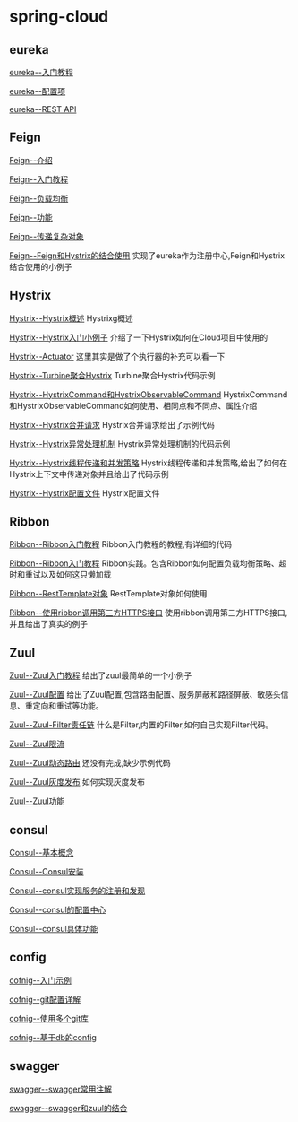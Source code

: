 # spring-cloud

##  eureka 

[eureka--入门教程](https://github.com/wuxiaobo000111/markdown/blob/master/spring-cloud/eureka/eureka%E5%85%A5%E9%97%A8%E6%95%99%E7%A8%8B.md "eureka--入门教程")


[eureka--配置项](https://github.com/wuxiaobo000111/markdown/blob/master/spring-cloud/eureka/eureka%E9%85%8D%E7%BD%AE%E9%A1%B9.md "eureka--配置项")


[eureka--REST API](https://github.com/wuxiaobo000111/markdown/blob/master/spring-cloud/eureka/eureka%20rest%20api.md "eureka--REST API")



## Feign

[Feign--介绍](https://github.com/wuxiaobo000111/markdown/blob/master/spring-cloud/Feign/Feign%E7%9A%84%E4%BB%8B%E7%BB%8D.md "Feign--介绍")

[Feign--入门教程](https://github.com/wuxiaobo000111/markdown/blob/master/spring-cloud/Feign/Feign%E5%85%A5%E9%97%A8%E6%95%99%E7%A8%8B.md "Feign--入门教程")

[Feign--负载均衡](https://github.com/wuxiaobo000111/markdown/blob/master/spring-cloud/Feign/Feign%E5%AE%9E%E7%8E%B0%E8%B4%9F%E8%BD%BD%E5%9D%87%E8%A1%A1.md "Feign--负载均衡")

[Feign--功能](https://github.com/wuxiaobo000111/markdown/blob/master/spring-cloud/Feign/Feign%E5%8A%9F%E8%83%BD.md "Feign--功能")


[Feign--传递复杂对象](https://github.com/wuxiaobo000111/markdown/blob/master/spring-cloud/Feign/Feign%E4%BC%A0%E9%80%92%E5%A4%8D%E6%9D%82%E5%AF%B9%E8%B1%A1.md "Feign--传递复杂对象")


[Feign--Feign和Hystrix的结合使用](https://github.com/wuxiaobo000111/markdown/blob/master/spring-cloud/Feign/Feign%E5%92%8CHystrix%E7%BB%93%E5%90%88%E4%BD%BF%E7%94%A8.md  "Feign--Feign和Hystrix的结合使用") 实现了eureka作为注册中心,Feign和Hystrix结合使用的小例子


## Hystrix

[Hystrix--Hystrix概述](https://github.com/wuxiaobo000111/markdown/blob/master/spring-cloud/Hystrix/Hystrix%E6%A6%82%E8%BF%B0.md  "Hystrix--Hystrix概述") Hystrixg概述


[Hystrix--Hystrix入门小例子](https://github.com/wuxiaobo000111/markdown/blob/master/spring-cloud/Hystrix/Hystrix%E5%85%A5%E9%97%A8%E5%B0%8F%E4%BE%8B%E5%AD%90.md  "Hystrix--Hystrix入门小例子")   介绍了一下Hystrix如何在Cloud项目中使用的


[Hystrix--Actuator](https://github.com/wuxiaobo000111/markdown/blob/master/spring-cloud/Hystrix/Actuator.md "Hystrix--Actuator") 这里其实是做了个执行器的补充可以看一下



[Hystrix--Turbine聚合Hystrix](https://github.com/wuxiaobo000111/markdown/blob/master/spring-cloud/Hystrix/Turbine%E8%81%9A%E5%90%88Hystrix.md  "Turbine聚合Hystrix") Turbine聚合Hystrix代码示例


[Hystrix--HystrixCommand和HystrixObservableCommand](https://github.com/wuxiaobo000111/markdown/blob/master/spring-cloud/Hystrix/HystrixCommand%E5%92%8CHystrixObservableCommand.md  "HystrixCommand和HystrixObservableCommand") HystrixCommand和HystrixObservableCommand如何使用、相同点和不同点、属性介绍


[Hystrix--Hystrix合并请求](https://github.com/wuxiaobo000111/markdown/blob/master/spring-cloud/Hystrix/Hystrix%E5%90%88%E5%B9%B6%E8%AF%B7%E6%B1%82.md  "Hystrix合并请求") Hystrix合并请求给出了示例代码



[Hystrix--Hystrix异常处理机制](https://github.com/wuxiaobo000111/markdown/blob/master/spring-cloud/Hystrix/Hystrix%E5%BC%82%E5%B8%B8%E5%A4%84%E7%90%86%E6%9C%BA%E5%88%B6.md  "Hystrix异常处理机制") Hystrix异常处理机制的代码示例



[Hystrix--Hystrix线程传递和并发策略](https://github.com/wuxiaobo000111/markdown/blob/master/spring-cloud/Hystrix/Hystrix%E7%BA%BF%E7%A8%8B%E4%BC%A0%E9%80%92%E5%92%8C%E5%B9%B6%E5%8F%91%E7%AD%96%E7%95%A5.md  "Hystrix线程传递和并发策略") Hystrix线程传递和并发策略,给出了如何在Hystrix上下文中传递对象并且给出了代码示例



[Hystrix--Hystrix配置文件](https://github.com/wuxiaobo000111/markdown/blob/master/spring-cloud/Hystrix/Hystrix%E9%85%8D%E7%BD%AE%E6%96%87%E4%BB%B6%E8%AF%B4%E6%98%8E.md  "Hystrix配置文件") Hystrix配置文件

## Ribbon



[Ribbon--Ribbon入门教程](https://github.com/wuxiaobo000111/markdown/blob/master/spring-cloud/ribbon/Ribbon%E5%85%A5%E9%97%A8%E6%95%99%E7%A8%8B.md  "Ribbon入门教程") Ribbon入门教程的教程,有详细的代码



[Ribbon--Ribbon入门教程](https://github.com/wuxiaobo000111/markdown/blob/master/spring-cloud/ribbon/Ribbon%E5%AE%9E%E8%B7%B5.md  "Ribbon--Ribbon入门教程") Ribbon实践。包含Ribbon如何配置负载均衡策略、超时和重试以及如何这只懒加载



[Ribbon--RestTemplate对象](https://github.com/wuxiaobo000111/markdown/blob/master/spring-cloud/ribbon/RestTemplate%E5%AF%B9%E8%B1%A1.md "Ribbon--RestTemplate对象]") RestTemplate对象如何使用


[Ribbon--使用ribbon调用第三方HTTPS接口](https://github.com/wuxiaobo000111/Java--apollo/blob/master/spring-cloud/ribbon/%E4%BD%BF%E7%94%A8ribbon%E8%B0%83%E7%94%A8%E7%AC%AC%E4%B8%89%E6%96%B9HTTPS%E6%8E%A5%E5%8F%A3.md "Ribbon--使用ribbon调用第三方HTTPS接口") 使用ribbon调用第三方HTTPS接口,并且给出了真实的例子



## Zuul

[Zuul--Zuul入门教程](https://github.com/wuxiaobo000111/Java--apollo/blob/master/spring-cloud/zuul/Zuul%E5%85%A5%E9%97%A8%E6%95%99%E7%A8%8B.md "Zuul--Zuul入门教程]") 给出了zuul最简单的一个小例子


[Zuul--Zuul配置](https://github.com/wuxiaobo000111/Java--apollo/blob/master/spring-cloud/zuul/Zuul%E9%85%8D%E7%BD%AE.md "Zuul--Zuul配置]") 给出了Zuul配置,包含路由配置、服务屏蔽和路径屏蔽、敏感头信息、重定向和重试等功能。


[Zuul--Zuul-Filter责任链](https://github.com/wuxiaobo000111/Java--apollo/blob/master/spring-cloud/zuul/Zuul-Filter%E8%B4%A3%E4%BB%BB%E9%93%BE.md "Zuul--Zuul-Filter责任链]") 什么是Filter,内置的Filter,如何自己实现Filter代码。


[Zuul--Zuul限流](https://github.com/wuxiaobo000111/Java--apollo/blob/master/spring-cloud/zuul/Zuul%E9%99%90%E6%B5%81.md "Zuul--Zuul限流]") 


[Zuul--Zuul动态路由](https://github.com/wuxiaobo000111/Java--apollo/blob/master/spring-cloud/zuul/Zuul%E5%8A%A8%E6%80%81%E8%B7%AF%E7%94%B1.md "Zuul--Zuul动态路由]") 还没有完成,缺少示例代码

[Zuul--Zuul灰度发布](https://github.com/wuxiaobo000111/Java--apollo/blob/master/spring-cloud/zuul/Zuul%E7%81%B0%E5%BA%A6%E5%8F%91%E5%B8%83.md "Zuul--Zuul灰度发布]") 如何实现灰度发布


[Zuul--Zuul功能](https://github.com/wuxiaobo000111/Java--apollo/blob/master/spring-cloud/zuul/Zuul%E5%8A%9F%E8%83%BD.md "Zuul--Zuul功能]") 


## consul


[Consul--基本概念](https://github.com/wuxiaobo000111/Java--apollo/blob/master/spring-cloud/consul/consul%E6%A6%82%E5%BF%B5%E4%BB%8B%E7%BB%8D.md "Consul--基本概念]") 



[Consul--Consul安装](https://github.com/wuxiaobo000111/Java--apollo/blob/master/spring-cloud/consul/consul%E5%AE%9E%E7%8E%B0%E6%9C%8D%E5%8A%A1%E7%9A%84%E6%B3%A8%E5%86%8C%E5%92%8C%E5%8F%91%E7%8E%B0.md "Consul--Consul安装]") 



[Consul--consul实现服务的注册和发现](https://github.com/wuxiaobo000111/Java--apollo/blob/master/spring-cloud/consul/consul%E5%AE%9E%E7%8E%B0%E6%9C%8D%E5%8A%A1%E7%9A%84%E6%B3%A8%E5%86%8C%E5%92%8C%E5%8F%91%E7%8E%B0.md "Consul--consul实现服务的注册和发现]") 

[Consul--consul的配置中心](https://github.com/wuxiaobo000111/Java--apollo/blob/master/spring-cloud/consul/consul%E7%9A%84%E9%85%8D%E7%BD%AE%E4%B8%AD%E5%BF%83.md "Consul--consul的配置中心]") 


[Consul--consul具体功能](https://github.com/wuxiaobo000111/Java--apollo/blob/master/spring-cloud/consul/consul%E5%85%B7%E4%BD%93%E5%8A%9F%E8%83%BD.md "Consul--consul具体功能]") 

## config
[cofnig--入门示例](https://github.com/wuxiaobo000111/Java--apollo/blob/master/spring-cloud/config/config%E5%85%A5%E9%97%A8%E7%A4%BA%E4%BE%8B.md "cofnig--入门示例]") 


[cofnig--git配置详解](https://github.com/wuxiaobo000111/Java--apollo/blob/master/spring-cloud/config/git%E9%85%8D%E7%BD%AE%E8%AF%A6%E8%A7%A3.md "cofnig--git配置详解]") 



[cofnig--使用多个git库](https://github.com/wuxiaobo000111/Java--apollo/blob/master/spring-cloud/config/%E4%BD%BF%E7%94%A8%E5%A4%9A%E4%B8%AAgit%E5%BA%93.md "cofnig--使用多个git库]") 



[cofnig--基于db的config](https://github.com/wuxiaobo000111/Java--apollo/blob/master/spring-cloud/config/%E5%9F%BA%E4%BA%8Edb%E7%9A%84config.md "cofnig--基于db的config]") 

## swagger


[swagger--swagger常用注解](https://github.com/wuxiaobo000111/Java--apollo/blob/master/spring-cloud/swagger/swagger%E5%B8%B8%E7%94%A8%E6%B3%A8%E8%A7%A3.md "swagger--swagger常用注解]") 


[swagger--swagger和zuul的结合](https://github.com/wuxiaobo000111/Java--apollo/blob/master/spring-cloud/swagger/swagger%E5%92%8Czuul%E7%9A%84%E7%BB%93%E5%90%88.md "swagger--swagger和zuul的结合]") 